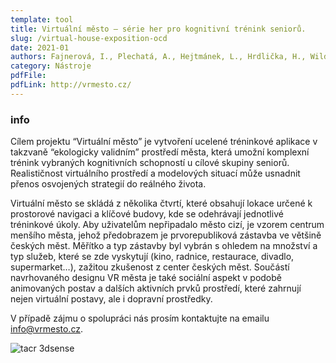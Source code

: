 ```yaml
---
template: tool
title: Virtuální město – série her pro kognitivní trénink seniorů.
slug: /virtual-house-exposition-ocd
date: 2021-01
authors: Fajnerová, I., Plechatá, A., Hejtmánek, L., Hrdlička, H., Wild, J.
category: Nástroje
pdfFile: 
pdfLink: http://vrmesto.cz/
---
```


### info

Cílem projektu “Virtuální město” je vytvoření ucelené tréninkové aplikace v takzvaně “ekologicky validním” prostředí města, která umožní komplexní trénink vybraných kognitivních schopností u cílové skupiny seniorů. Realističnost virtuálního prostředí a modelových situací může usnadnit přenos osvojených strategií do reálného života. 

Virtuální město se skládá z několika čtvrtí, které obsahují lokace určené k prostorové navigaci a klíčové budovy, kde se odehrávají jednotlivé tréninkové úkoly. Aby uživatelům nepřipadalo město cizí, je vzorem centrum menšího města, jehož předobrazem je prvorepubliková zástavba ve většině českých měst. Měřítko a typ zástavby byl vybrán s ohledem na množství a typ služeb, které se zde vyskytují (kino, radnice, restaurace, divadlo, supermarket…), zažitou zkušenost z center českých měst.  Součástí navrhovaného designu VR města je také sociální aspekt v podobě animovaných postav  a dalších aktivních prvků prostředí, které zahrnují nejen virtuální postavy, ale i dopravní prostředky. 

V případě zájmu o spolupráci nás prosím kontaktujte na emailu info@vrmesto.cz.

![tacr 3dsense](/logo-3dsense.png)
